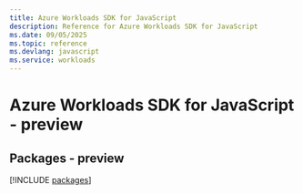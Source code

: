 ```yaml
---
title: Azure Workloads SDK for JavaScript
description: Reference for Azure Workloads SDK for JavaScript
ms.date: 09/05/2025
ms.topic: reference
ms.devlang: javascript
ms.service: workloads
---
```

# Azure Workloads SDK for JavaScript - preview
## Packages - preview
[!INCLUDE [packages](workloads-index.md)]